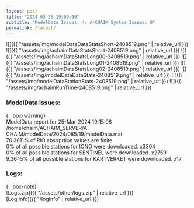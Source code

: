 ```yaml
---
layout: post
title: "2024-03-25 19:00:00"
subtitle: "ModelData Issues: 4; A-CHAIM System Issues: 0"
permalink: /latest/
---
```


![]({{ "/assets/img/modelDataDataStatsShort-2408519.png" | relative_url }})
![]({{ "/assets/img/achaimDataStatsShort-2408519.png" | relative_url }})
![]({{ "/assets/img/achaimDataStatsLong00-2408519.png" | relative_url }})
![]({{ "/assets/img/achaimDataStatsLong01-2408519.png" | relative_url }})
![]({{ "/assets/img/achaimDataStatsLong02-2408519.png" | relative_url }})
![]({{ "/assets/img/modelDataDataStats-2408519.png" | relative_url }})
![]({{ "/assets/img/modelDataStationStats-2408519.png" | relative_url }})
![]({{ "/assets/img/achaimRunTime-2408519.png" | relative_url }})


### ModelData Issues:  
  
{: .box-warning}  
 ModelData report for 25-Mar-2024 19:15:08   
 /home/chaim/ACHAIM_SERVER/A-CHAIM/modelData/2024/085/19/modelData.mat   
 70.3611% of RIO absoprtion values are finite   
 0% of all possible stations for IONO were downloaded. x3304   
 0% of all possible stations for SENTINEL were downloaded. x2759   
 9.3645% of all possible stations for KARTVERKET were downloaded. x17   
  


### Logs:  
  
{: .box-note}  
[Logs.zip]({{ "/assets/other/logs.zip" | relative_url }})  
[Log Info]({{ "/logInfo" | relative_url }})  
